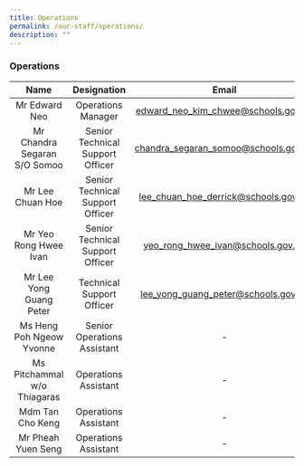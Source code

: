 ```yaml
---
title: Operations
permalink: /our-staff/operations/
description: ""
---
```

### Operations

| Name | Designation | Email |
|:---:|:---:|:---:|
| Mr Edward Neo | Operations Manager |[edward\_neo\_kim\_chwee@schools.gov.sg](mailto:edward_neo_kim_chwee@schools.gov.sg) |
| Mr Chandra Segaran S/O Somoo | Senior Technical Support Officer | [chandra\_segaran\_somoo@schools.gov.sg](mailto:chandra_segaran_somoo@schools.gov.sg) |
| Mr Lee Chuan Hoe | Senior Technical Support Officer | [lee\_chuan\_hoe\_derrick@schools.gov.sg](mailto:lee_chuan_hoe_derrick@schools.gov.sg) |
| Mr Yeo Rong Hwee Ivan | Senior Technical Support Officer | [yeo\_rong\_hwee\_ivan@schools.gov.sg](mailto:yeo_rong_hwee_ivan@schools.gov.sg) |
| Mr Lee Yong Guang Peter | Technical Support Officer | [lee\_yong\_guang\_peter@schools.gov.sg](mailto:lee_yong_guang_peter@schools.gov.sg) |
| Ms Heng Poh Ngeow Yvonne | Senior Operations Assistant | - |
| Ms Pitchammal w/o Thiagaras | Operations Assistant | - |
| Mdm Tan Cho Keng | Operations Assistant | - |
| Mr Pheah Yuen Seng | Operations Assistant | - |